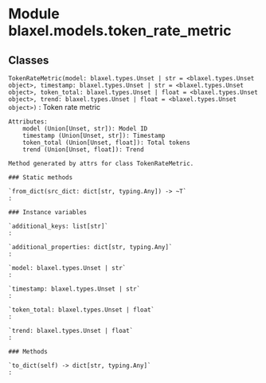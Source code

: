 Module blaxel.models.token_rate_metric
======================================

Classes
-------

`TokenRateMetric(model: blaxel.types.Unset | str = <blaxel.types.Unset object>, timestamp: blaxel.types.Unset | str = <blaxel.types.Unset object>, token_total: blaxel.types.Unset | float = <blaxel.types.Unset object>, trend: blaxel.types.Unset | float = <blaxel.types.Unset object>)`
:   Token rate metric
    
    Attributes:
        model (Union[Unset, str]): Model ID
        timestamp (Union[Unset, str]): Timestamp
        token_total (Union[Unset, float]): Total tokens
        trend (Union[Unset, float]): Trend
    
    Method generated by attrs for class TokenRateMetric.

    ### Static methods

    `from_dict(src_dict: dict[str, typing.Any]) ‑> ~T`
    :

    ### Instance variables

    `additional_keys: list[str]`
    :

    `additional_properties: dict[str, typing.Any]`
    :

    `model: blaxel.types.Unset | str`
    :

    `timestamp: blaxel.types.Unset | str`
    :

    `token_total: blaxel.types.Unset | float`
    :

    `trend: blaxel.types.Unset | float`
    :

    ### Methods

    `to_dict(self) ‑> dict[str, typing.Any]`
    :